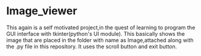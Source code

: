 # Image_viewer

This again is a self motivated project,in the quest of learning to program the GUI interface with tkinter(python's UI module).
This basically shows the image that are placed in the folder with name as Image,attached along with the .py file in this repository.
It uses the scroll button and exit button.
